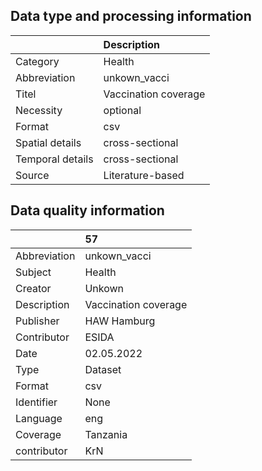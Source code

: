 ## Data type and processing information 

|                  | Description          |
|:-----------------|:---------------------|
| Category         | Health               |
| Abbreviation     | unkown_vacci         |
| Titel            | Vaccination coverage |
| Necessity        | optional             |
| Format           | csv                  |
| Spatial details  | cross-sectional      |
| Temporal details | cross-sectional      |
| Source           | Literature-based     |

## Data quality information 

|              | 57                   |
|:-------------|:---------------------|
| Abbreviation | unkown_vacci         |
| Subject      | Health               |
| Creator      | Unkown               |
| Description  | Vaccination coverage |
| Publisher    | HAW Hamburg          |
| Contributor  | ESIDA                |
| Date         | 02.05.2022           |
| Type         | Dataset              |
| Format       | csv                  |
| Identifier   | None                 |
| Language     | eng                  |
| Coverage     | Tanzania             |
| contributor  | KrN                  |